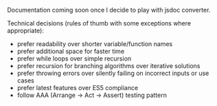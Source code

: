 Documentation coming soon once I decide to play with jsdoc converter.

Technical decisions (rules of thumb with some exceptions where appropriate):
- prefer readability over shorter variable/function names
- prefer additional space for faster time
- prefer while loops over simple recursion
- prefer recursion for branching algorithms over iterative solutions
- prefer throwing errors over silently failing on incorrect inputs or use cases
- prefer latest features over ES5 compliance
- follow AAA (Arrange -> Act -> Assert) testing pattern
